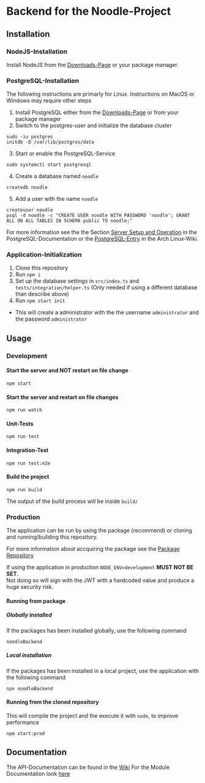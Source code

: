 # Backend for the Noodle-Project
## Installation
### NodeJS-Installation
Install NodeJS from the [Downloads-Page](https://nodejs.org/en/download/) or your package manager.
### PostgreSQL-Installation
The following instructions are primarly for Linux. Instructions on MacOS or Windows may require other steps

1. Install PostgreSQL either from the [Downloads-Page](https://www.postgresql.org/download/) or from your package manager
2. Switch to the postgres-user and initialize the database cluster
```
sudo -iu postgres
initdb -D /var/lib/postgres/data
```
3. Start or enable the PostgreSQL-Service
```
sudo systemctl start postgresql
```
4. Create a database named `noodle`
```
createdb noodle
```
5. Add a user with the name `noodle`
```
createuser noodle
psql -d noodle -c "CREATE USER noodle WITH PASSWORD 'noodle'; GRANT ALL ON ALL TABLES IN SCHEMA public TO noodle;"
```

For more information see the the Section [Server Setup and Operation](https://www.postgresql.org/docs/14/runtime.html) in the PostgreSQL-Documentation or the [PostgreSQL-Entry](https://wiki.archlinux.org/title/PostgreSQL) in the Arch Linux-Wiki.

### Application-Initialization
1. Clone this repository
2. Run `npm i`
3. Set up the database settings in `src/index.ts` and `tests/integration/helper.ts` (Only needed if using a different database than describe above)
4. Run `npm start init`
  - This will create a administrator with the the username `administrator` and the password `administrator`

## Usage
### Development
#### Start the server and NOT restart on file change
```
npm start
```
#### Start the server and restart on file changes
```
npm run watch
```
#### Unit-Tests
```
npm run test
```
#### Integration-Test
```
npm run test:e2e
```
#### Build the project
```
npm run build
```
The output of the build process will be inside `build/`
### Production
The application can be run by using the package (recommend) or cloning and running/building this repository.

For more information about accquiring the package see the [Package Repository](https://github.com/orgs/Software-Engineering-DHBW/packages?repo_name=noodle_backend)

If using the application in production `NODE_ENV=development` **MUST NOT BE SET**.    
Not doing so will sign with the JWT with a hardcoded value and produce a huge security risk.
#### Running from package
##### Globally installed
If the packages has been installed globally, use the following command 
```
noodleBackend
```
##### Local installation
If the packages has been installed in a local project, use the application with the following command
```
npx noodleBackend
```
#### Running from the cloned repository
This will compile the project and the execute it with `node`, to improve performance
```
npm start:prod
```
## Documentation
The API-Documentation can be found in the [Wiki](https://github.com/Software-Engineering-DHBW/noodle_backend/wiki/API)
For the Module Documentation look [here](https://software-engineering-dhbw.github.io/noodle_backend/index.html)
